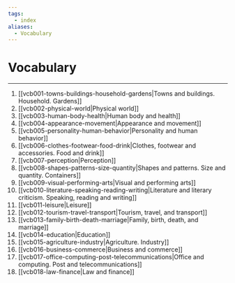 ```yaml
---
tags:
  - index
aliases:
  - Vocabulary
---
```

# Vocabulary
---
1. [[vcb001-towns-buildings-household-gardens|Towns and buildings. Household. Gardens]]
2. [[vcb002-physical-world|Physical world]]
3. [[vcb003-human-body-health|Human body and health]]
4. [[vcb004-appearance-movement|Appearance and movement]]
5. [[vcb005-personality-human-behavior|Personality and human behavior]]
6. [[vcb006-clothes-footwear-food-drink|Clothes, footwear and accessories. Food and drink]]
7. [[vcb007-perception|Perception]]
8. [[vcb008-shapes-patterns-size-quantity|Shapes and patterns. Size and quantity. Containers]]
9. [[vcb009-visual-performing-arts|Visual and performing arts]]
10. [[vcb010-literature-speaking-reading-writing|Literature and literary criticism. Speaking, reading and writing]]
11. [[vcb011-leisure|Leisure]]
12. [[vcb012-tourism-travel-transport|Tourism, travel, and transport]]
13. [[vcb013-family-birth-death-marriage|Family, birth, death, and marriage]]
14. [[vcb014-education|Education]]
15. [[vcb015-agriculture-industry|Agriculture. Industry]]
16. [[vcb016-business-commerce|Business and commerce]]
17. [[vcb017-office-computing-post-telecommunications|Office and computing. Post and telecommunications]]
18. [[vcb018-law-finance|Law and finance]]